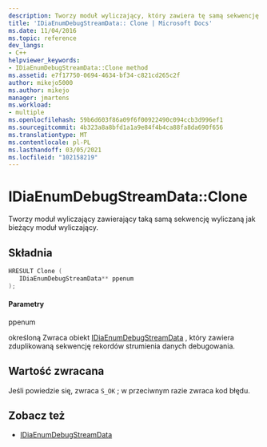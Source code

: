 ```yaml
---
description: Tworzy moduł wyliczający, który zawiera tę samą sekwencję wyliczaną jako bieżący moduł wyliczający strumienia danych debugowania.
title: 'IDiaEnumDebugStreamData:: Clone | Microsoft Docs'
ms.date: 11/04/2016
ms.topic: reference
dev_langs:
- C++
helpviewer_keywords:
- IDiaEnumDebugStreamData::Clone method
ms.assetid: e7f17750-0694-4634-bf34-c821cd265c2f
author: mikejo5000
ms.author: mikejo
manager: jmartens
ms.workload:
- multiple
ms.openlocfilehash: 59b6d603f86a09f6f00922490c094ccb3d996ef1
ms.sourcegitcommit: 4b323a8a8bfd1a1a9e84f4b4ca88fa8da690f656
ms.translationtype: MT
ms.contentlocale: pl-PL
ms.lasthandoff: 03/05/2021
ms.locfileid: "102158219"
---
```

# <a name="idiaenumdebugstreamdataclone"></a>IDiaEnumDebugStreamData::Clone
Tworzy moduł wyliczający zawierający taką samą sekwencję wyliczaną jak bieżący moduł wyliczający.

## <a name="syntax"></a>Składnia

```C++
HRESULT Clone ( 
   IDiaEnumDebugStreamData** ppenum
);
```

#### <a name="parameters"></a>Parametry
 ppenum

określoną Zwraca obiekt [IDiaEnumDebugStreamData](../../debugger/debug-interface-access/idiaenumdebugstreamdata.md) , który zawiera zduplikowaną sekwencję rekordów strumienia danych debugowania.

## <a name="return-value"></a>Wartość zwracana
 Jeśli powiedzie się, zwraca `S_OK` ; w przeciwnym razie zwraca kod błędu.

## <a name="see-also"></a>Zobacz też
- [IDiaEnumDebugStreamData](../../debugger/debug-interface-access/idiaenumdebugstreamdata.md)
